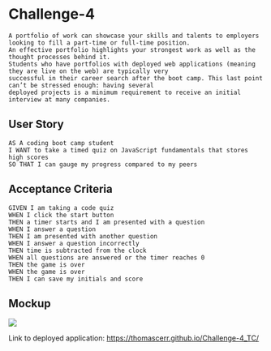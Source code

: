 # Challenge-4

```
A portfolio of work can showcase your skills and talents to employers looking to fill a part-time or full-time position.
An effective portfolio highlights your strongest work as well as the thought processes behind it.
Students who have portfolios with deployed web applications (meaning they are live on the web) are typically very
successful in their career search after the boot camp. This last point can’t be stressed enough: having several 
deployed projects is a minimum requirement to receive an initial interview at many companies.
```


## User Story
```
AS A coding boot camp student
I WANT to take a timed quiz on JavaScript fundamentals that stores high scores
SO THAT I can gauge my progress compared to my peers
```


## Acceptance Criteria
```
GIVEN I am taking a code quiz
WHEN I click the start button
THEN a timer starts and I am presented with a question
WHEN I answer a question
THEN I am presented with another question
WHEN I answer a question incorrectly
THEN time is subtracted from the clock
WHEN all questions are answered or the timer reaches 0
THEN the game is over
WHEN the game is over
THEN I can save my initials and score
```
## Mockup

<img src= "https://github.com/ThomasCerr/Challenge_4_TC/blob/master/assets/images/Example.PNG">

Link to deployed application: https://thomascerr.github.io/Challenge-4_TC/